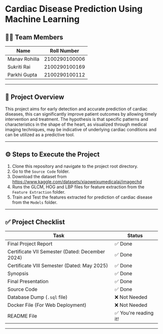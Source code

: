 # Cardiac Disease Prediction Using Machine Learning

## 👨‍💻 Team Members

| Name           | Roll Number        |
|----------------|--------------------|
| Manav Rohilla  | 2100290100006      |
| Sukriti Rai    | 2100290100169      |
| Parkhi Gupta   | 2100290100112      |


---

## 🚀 Project Overview

This project aims for early detection and accurate prediction of cardiac diseases, this can significantly improve patient outcomes by allowing timely intervention and treatment. The hypothesis is that specific patterns and characteristics in the shape of the heart, as visualized through medical imaging techniques, may be indicative of underlying cardiac conditions and can be utilized as a predictive tool.



---

## ⚙️ Steps to Execute the Project

1. Clone this repository and navigate to the project root directory.
2. Go to the `Source Code` folder.
3. Download the dataset from https://www.kaggle.com/datasets/xiaoweixumedicalai/imagechd
4. Runs the GLCM, HOG and LBP files for feature extraction from the `Feature Extraction` folder.
5. Train and Test the features extracted for prediction of cardiac disease from the `Models` folder.

---

## ✅ Project Checklist

| Task                                             | Status       |
|--------------------------------------------------|--------------|
| Final Project Report                             | ✅ Done       |
| Certificate VII Semester (Dated: December 2024)  | ✅ Done       |
| Certificate VIII Semester (Dated: May 2025)      | ✅ Done       |
| Synopsis                                         | ✅ Done       |
| Final Presentation                               | ✅ Done       |
| Source Code                                      | ✅ Done       |
| Database Dump (`.sql` file)                      | ❌ Not Needed |
| Docker File (For Web Deployment)                 | ❌ Not Needed |
| README File                                      | ✅ You're reading it! |

---
